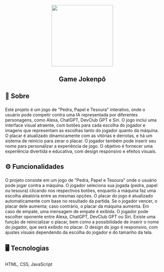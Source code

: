 <div align="center">
  <img height="200" src="https://nicolassaraivaa.github.io/photosredmi/imgProjects/jokenpo.png"  />
</div>

###

<h2 align="center">Game Jokenpô</h2>

###

<h2 align="left">📝 Sobre</h2>

###

<p align="left">Este projeto é um jogo de "Pedra, Papel e Tesoura" interativo, onde o usuário pode competir contra uma IA representada por diferentes personagens, como Alexa, ChatGPT, DevClub GPT e Siri. O jogo inclui uma interface visual atraente, com botões para cada escolha do jogador e imagens que representam as escolhas tanto do jogador quanto da máquina. O placar é atualizado dinamicamente com as vitórias e derrotas, e há um sistema de reinício para zerar o placar. O jogador também pode inserir seu nome para personalizar a experiência de jogo. O objetivo é fornecer uma experiência divertida e educativa, com design responsivo e efeitos visuais.</p>

###

<h2 align="left">⚙ Funcionalidades</h2>

###

<p align="left">O projeto consiste em um jogo de "Pedra, Papel e Tesoura" onde o usuário pode jogar contra a máquina. O jogador seleciona sua jogada (pedra, papel ou tesoura) clicando nos respectivos botões, enquanto a máquina faz uma escolha aleatória entre as mesmas opções. O placar do jogo é atualizado automaticamente com base no resultado da partida. Se o jogador vencer, o placar dele aumenta; caso contrário, o placar da máquina aumenta. Em caso de empate, uma mensagem de empate é exibida. O jogador pode escolher oponente entre Alexa, ChatGPT, DevClub GPT ou Siri. Existe uma função de reinicializar o placar, bem como a possibilidade de inserir o nome do jogador, que será exibido no placar. O design do jogo é responsivo, com ajustes visuais dependendo da escolha do jogador e do tamanho da tela.</p>

###

<h2 align="left">🖥 Tecnologias</h2>

###

<p align="left">HTML, CSS, JavaScript</p>

###
